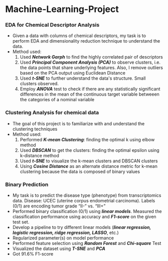 # Machine-Learning-Project
### EDA for Chemical Descriptor Analysis
- Given a data with columns of chemical descriptors, my task is to perform EDA and dimensionality reduction technique to understand the data.
- Method used:
  1. Used **_Network Garph_** to find the highly correlated pair of descriptors
  2. Used **_Principal Component Analysis (PCA)_** to observe clusters, i.e. the data points that share underlying features. Also, I remove outliers based on the PCA output using Euclidean Distance
  3. Used **_t-SNE_** to further understand the data's structure. Small clusters observed.
  4. Employ **_ANOVA_** test to check if there are any statistically significant differences in the mean of the continuous target variable betweeen the categories of a nominal variable
 
### Clustering Analysis for chemical data
- The goal of this project is to familiarize with and understand the clustering techniques
- Method used:
  1. Performed **_K-mean Clustering_**: finding the optimal k using elbow method
  2. Used **_DBSCAN_** to get the clusters: finding the optimal epsilon using k-distance method
  3. Used **_t-SNE_** to visualize the k-mean clusters and DBSCAN clusters
  4. Using **_Cosine Distance_** as an alternate distance metric for k-mean clustering because the data is composed of binary values
 
### Binary Prediction
- My task is to predict the disease type (phenotype) from transcriptomics data. Disease: UCEC (uterine corpus endometrial carcinoma). Labels (0/1) are encoding tumor grade “II-” vs. “III+”
- Performed binary classification (0/1) using **_linear models_**. Measured the classification performance using accuracy and **_F1-score_** on the given test set.
- Develop a pipeline to try different linear models (**_linear regression, logistic regression, ridge regression, LASSO_**, etc.)
- Regularized parameter(s) on model performance
- Performed feature selection using **_Random Forest_** and **_Chi-square_** Test
- Visualized the dataset using **_T-SNE_** and **_PCA_**
- Got 91.6% F1-score
